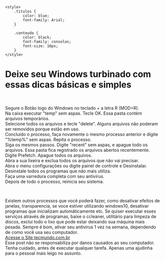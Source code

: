 <head>

    <style>
        .titulos {
            color: blue;
            font-family: Arial;
        }

        .conteudo {
            color: black;
            font-family: consolas;
            font-size: 16px;
        }
    </style>

</head>
<body>
    <h1 class="titulos">Deixe seu Windows turbinado com essas dicas básicas e simples</h1>
        <br>
        <p class="conteudo">
            Segure o Botão logo do Windows no teclado + a letra R (MOD+R).<br>Na caixa executar "temp" sem aspas. Tecle OK. Essa pasta contém arquivos temporários.<br>Selecione todos os arquivos e tecle "delete". Alguns arquivos não poderam ser removidos porque estão em uso.<br>Concluído o processo, faça novamente o mesmo processo anterior e digite "%temp%" sem aspas. Repita o processo.<br>Siga os mesmos passos. Digite "recent" sem aspas, e apague todo os arquivos. Essa pasta fica registrado os arquivos abertos recentemente.<br>Digite Prefetch. Apague todos os arquivos.<br>Abra a sua lixeira e exclua todos os arquivos que não vai precisar.<br>Abra o menu configurações ou digite painel de controle e Desinstalar. Desinstale todos os programas que não mais utiliza.<br>Faça uma varredura completa com seu antivirus.<br>Depois de todo o processo, reinicia seu sistema.
        </p>
        <br>
        <p class="conteudo">Existem outros processos que você poderá fazer, como desativar efeitos de janelas, transparencia, se voce estiver utilizando windows10, desativar programas que inicializam automáticamente etc. Se quiser executar esses serviços através de programas, baixe o ccleaner, utilitário para limpeza de discos, exclui todo o lixo que pode estar deixando sua máquina mais pesada. Sempre é bom, ativar seu antivirus 1 vez na semana, dependendo de como você usa seu computador.<br><a href="https://www.tecmundo.com.br/windows-10/118229-windows-10-lento-veja-10-dicas-uteis-melhorar-desempenho-pc.htm" target="_blank">Acesse o Site tecmundo.com.br</a><br>Esse post não se responsabiliza por danos causados ao seu computador. Tenha cuidado, antes de executar qualquer tarefa. Apenas uma ajudinha para o pessoal mais leigo no assunto.</p>
</body>